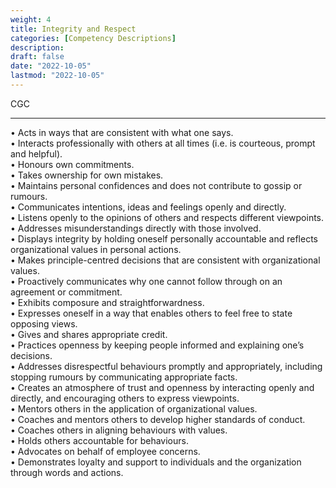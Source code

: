 ```yaml
---
weight: 4
title: Integrity and Respect
categories: [Competency Descriptions]
description: 
draft: false
date: "2022-10-05"
lastmod: "2022-10-05"
---
```


CGC

<!--more-->
---


• Acts in ways that are consistent with what one says.  
• Interacts professionally with others at all times (i.e. is courteous, prompt and helpful).  
• Honours own commitments.  
• Takes ownership for own mistakes.  
• Maintains personal confidences and does not contribute to gossip or rumours.  
• Communicates intentions, ideas and feelings openly and directly.  
• Listens openly to the opinions of others and respects different viewpoints.  
• Addresses misunderstandings directly with those involved.  
• Displays integrity by holding oneself personally accountable and reflects organizational values in personal actions.  
• Makes principle-centred decisions that are consistent with organizational values.  
• Proactively communicates why one cannot follow through on an agreement or commitment.  
• Exhibits composure and straightforwardness.  
• Expresses oneself in a way that enables others to feel free to state opposing views.  
• Gives and shares appropriate credit.  
• Practices openness by keeping people informed and explaining one’s decisions.  
• Addresses disrespectful behaviours promptly and appropriately, including stopping rumours by communicating appropriate facts.  
• Creates an atmosphere of trust and openness by interacting openly and directly, and encouraging others to express viewpoints.  
• Mentors others in the application of organizational values.  
• Coaches and mentors others to develop higher standards of conduct.  
• Coaches others in aligning behaviours with values.  
• Holds others accountable for behaviours.  
• Advocates on behalf of employee concerns.  
• Demonstrates loyalty and support to individuals and the organization through words and actions.  

 